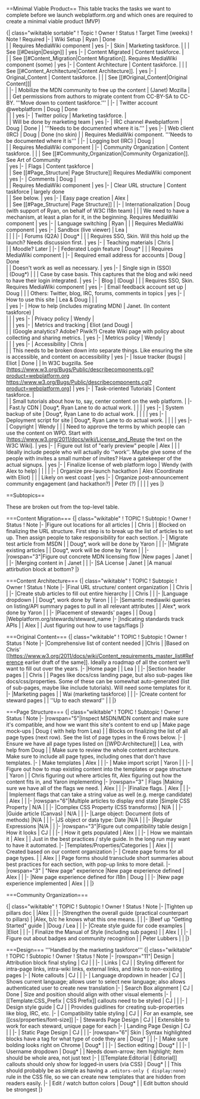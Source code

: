 ==Minimal Viable Product==
This table tracks the tasks we want to complete before we launch webplatform.org and which ones are required to create a minimal viable product (MVP) 

{| class="wikitable sortable"
! Topic
! Owner
! Status
! Target Time (weeks)
! Note
! Required 
|-
| Wiki Setup
| Ryan
| Done                                         
| 
| Requires MediaWiki component
| yes
|-
| Skin
| Marketing taskforce. 
| 
| 
| See [[#Design|Design]]
| yes
|-
| Content Migrated
| Content taskforce. 
| 	
| 
| See [[#Content_Migration|Content Migration]]. Requires MediaWiki component (some) 
| yes
|-
| Content Architecture
| Content taskforce. 
|
|
| See [[#Content_Architecture|Content Architecture]].
| yes
|-
| Original_Content
| Content taskforce. 
| 
|
| See [[#Original_Content|Original Content]]| 	 
|
|-
| Mobilize the MDN community to free up the content
| (Janet) Mozilla
| 	
| 
| Get permissions from authors to migrate content from CC-BY-SA to CC-BY. '''Move down to content taskforce.'''
|
|-
| Twitter account @webplatform
| Doug
| Done	
| 
| 
| yes
|-
| Twitter policy 
| Marketing taskforce.
| 	
| 
| Will be done by marketing team
| yes
|-
| IRC channel #webplatform
| Doug
| Done
| 
| '''Needs to be documented where it is.'''
| yes
|-
| Web client (IRC)
| Doug 
| Done (no skin)
| 
| Requires MediaWiki component. '''Needs to be documented where it is'''
| 
|-
| Logging bot (IRC)
| Doug
| 	
| 
| Requires MediaWiki component
| 
|-
| Community Organization
| Content taskforce. 
| 
| 
| See [[#Community_Organization|Community Organization]]. See Art of Community	
| yes
|-
| Flags
| Content taskforce
| 	
| 
| See [[#Page_Structure| Page Structure]] Requires MediaWiki component
| yes
|-
| Comments
| Doug
| 	
| 
| Requires MediaWiki component
| yes
|-
| Clear URL structure
| Content taskforce
| largely done	
| 
| See below.
| yes
|-
| Easy page creation
| Alex
| 	
| 
| See [[#Page_Structure| Page Structure]]
| 
|-
| Internationalization
| Doug (with support of Ryan, on behalf of W3C I18n team)
| 
| 
| We need to have a mechanism, at least a plan for it, in the beginning. Requires MediaWiki component
| yes
|-
| Language switching
| Ryan
| 
| 
| Requires MediaWiki component
| yes
|-
| Sandbox (live viewer)
| Lea
| 	
| 
| 
| 
|-
| Forums (Q2A)
| Doug*
| 
| 
| Requires SSO, Skin. Will this hold up the launch?  Needs discussion first.
| yes
|-
| Teaching materials
| Chris
| 	
| 
| Moodle? Later
| 
|-
| Federated Login feature
| Doug*
| 
| 
| Requires MediaWiki component
| 
|-
| Required email address for accounts
| Doug
| Done	
| 
| Doesn't work as well as necessary.
| yes
|-
| Single sign in (SSO)	
| (Doug*)
| 
| 
| Case by case basis. This captures that the blog and wiki need to have their login integrated.
| yes
|-
| Blog
| (Doug)
| 
| 
| Requires SSO, Skin. Requires MediaWiki component
| yes
|-
| Email feedback account set up
| Doug
|
| 
| Others: Twitter, blog, IRC, forums, comments in topics
| yes
|-
| How to use this site
| Lea & Doug
| 
| 
| 	
| yes
|-
| How to help (includes migrating MDN)
| Janet. (In content taskforce)
| 	
| 
| 
| yes
|-
| Privacy policy
| Wendy
| 	
| 
| 
| yes
|-
| Metrics and tracking 
| Eliot (and Doug)
| 	
| 
| (Google analytics? Adobe? Piwik?) Create Wiki page with policy about collecting and sharing metrics.
| yes
|-
| Metrics policy
| Wendy
| 	
| 
| 
| yes
|-
| Accessibility
| Chris
| 	
| 
| This needs to be broken down into separate things. Like ensuring the site is accessible, and content on accessibility
| yes
|-
| Issue tracker (bugs)
| Eliot
| Done
| 
| In W3C bugzilla. See [https://www.w3.org/Bugs/Public/describecomponents.cgi?product=webplatform.org https://www.w3.org/Bugs/Public/describecomponents.cgi?product=webplatform.org]
| yes
|-
| Task-oriented Tutorials
| Content taskforce.
| 	
| 
| Small tutorials about how to, say, center content on the web platform.
| 
|-
| Fast.ly CDN
| Doug*, Ryan Lane to do actual work.
| 
| 
| 
| yes
|-
| System backup of site
| Doug*, Ryan Lane to do actual work.
| 
| 
| 
| yes
|-
| Deployment script for site
| Doug*, Ryan Lane to do actual work.
| 
| 
| 
| yes
|-
| Copyright
| Wendy
| 
| 
| Need to approve the terms by which people can use the content on WPD. Start with [https://www.w3.org/2011/docs/wiki/License_and_Reuse the text on the W3C Wiki].
| yes
|-
| Figure out list of "early preview" people
| Alex
|
|
| Ideally include people who will actually do ''work''. Maybe give some of the people with invites a small number of invites? Have a gatekeeper of the actual signups.
| yes
|-
| Finalize license of web platform logo
| Wendy (with Alex to help)
|
|
| 
|
|-
| Organize pre-launch hackathon
| Alex (Coordinate with Eliot)
|
|
| Likely on west coast
|  yes
|-
| Organize post-announcement community engagement (and hackathon?)
| Peter (?)
|
|
| 
|  yes
|}

==Subtopics==

These are broken out from the top-level table.




===Content Migration===
{| class="wikitable"
! TOPIC
! Subtopic
! Owner
! Status
! Note
|-
|Figure out locations for all articles
|
| Chris
|
| Blocked on finalizing the URL structure. First step is to break up the list of articles to set up. Then assign people to take responsibility for each section.
|-
| Migrate test article from MSDN
|
| Doug*, work will be done by Yaron 
|
| 
|-
|Migrate existing articles
|
| Doug*, work will be done by Yaron
|
|
|-
|rowspan="3"|Figure out concrete MDN licensing flow
|New pages
| Janet
|
|
|-
|Merging content in
| Janet
|
|
|-
|SA License
| Janet
|
|A manual attirbution block at bottom?
|}

===Content Architecture===
{| class="wikitable"
! TOPIC
! Subtopic
! Owner
! Status
! Note
|-
|Final URL structure/ content organization
|
| Chris
|
|
|-
|Create stub articles to fill out entire hierarchy
|
| Chris
|
|
|-
|Language dropdown
|
| Doug*, work done by Yaron
|
|
|-
|Semantic mediawiki queries on listing/API summary pages to pull in all relevant attributes
|
| Alex*, work done by Yaron
|
|
|-
|Placement of stewards' pages
|
| Doug
|
|Webplatform.org/stewards/steward_name
|-
|Indicating standards track APIs
|
| Alex
|
| Just figuring out how to use tags/flags
|}

===Original Content===
{| class="wikitable"
! TOPIC
! Subtopic
! Owner
! Status
! Note
|-
|Comprehensive list of content needed
|
|Chris
|
|Based on Chris' [[https://www.w3.org/2011/docs/wiki/Content_requirements_master_list#Reference earlier draft of the same]]. Ideally a roadmap of all the content we'll want to fill out over the years.
|-
|Home page
|
| Lea
|
|
|-
|Section header pages
|
| Chris
|
| Pages like docs/css landing page, but also sub-pages like docs/css/properties. Some of these can be somewhat auto-generated (list of sub-pages, maybe like include tutorials). Will need some templates for it.
|-
|Marketing pages
|
| Wai (marketing taskforce)
|
|
|-
|Create content for steward pages
|
| ''Up to each steward''
|
|
|}

===Page Structure===
{| class="wikitable"
! TOPIC
! Subtopic
! Owner
! Status
! Note
|-
|rowspan="5"|Inspect MSDN/MDN content and make sure it's compatible, and how we want this site's content to end up
| Make page mock-ups
| Doug ( with help from Lea)
| 
| Blocks on finalizing the list of all page types (next row). See the list of page types in the 6 rows below.
|- 
| Ensure we have all page types listed on [[WPD:Architecture]]
| Lea, with help from Doug
| 
| Make sure to review the whole content architecture. Make sure to include all page types, including ones that don't have templates.
|-
| Make templates
| Alex
|
| 
|-
| Make import script
| Yaron
|
| 
|-
| Figure out how to map existing content into the templates or page structure
| Yaron
|
| Chris figuring out where articles fit, Alex figuring out how the content fits in, and Yaron implementing
|-
|rowspan="3" | Flags 
|Making sure we have all of the flags we need.
| Alex
|
|
|-
|Finalize flags.
| Alex
|
|
|-
| Implement flags that can take a string value as well (e.g. merge candidate)
| Alex
|
|
|-
|rowspan="6"|Multiple articles to display end state
|Simple CSS Property
| N/A
|
|
|-
|Complex CSS Property (CSS transforms)
| N/A
|
|
|-
|Guide article (Canvas)
| N/A
|
|
|-
|Large object: Document (lots of methods)
|N/A
|
|
|-
|JS object or data type: Date
|N/A
|
|
|-
|Regular Expressions
|N/A
|
|
|-
|rowspan="3"|Figure out compatibility table design
| How it looks
| CJ 
|
| 
|-
| How it gets populated
| Alex
|
| 
|-
| How we maintain it
| Alex
|
| Just in the best practices / style guide. In the long run may want to have it automated.
|-
|Templates/Properties/Categories 
|
| Alex
|
| Created based on our content organization
|-
| Create page forms for all page types.
|
| Alex
|
| Page forms should transclude short summaries about best practices for each section, with pop-up links to more detail.
|-
|rowspan="3" | "New page" experience 
|New page experience defined
| Alex
|
| 
|-
|New page experience defined for i18n
|  Doug
|
| 
|-
|New page experience implemented
| Alex
|
| 
|}

===Community Organization===

{| class="wikitable"
! TOPIC
! Subtopic
! Owner
! Status
! Note
|-
|Tighten up pillars doc
|
|Alex
|
|
|-
|Strengthen the overall guide (practical counterpart to pillars)
|
|Alex, b/c he knows what this one means.
|
|
|-
|Beef up "Getting Started" guide
|
|Doug / Lea
|
|
|-
|Create style guide for code examples
|
|Eliot
|
|
|-
| Finalize the Manual of Style (including sub pages)
|
| Alex
|
|
|-
| Figure out about badges and community recognition
|
| Peter Lubbers
|
|
|}

===Design===
'''Handled by the marketing taskforce'''
{| class="wikitable"
! TOPIC
! Subtopic
! Owner
! Status
! Note
|-
|rowspan="11"| Design
| Attribution block final styling
| CJ
| 
| 
|-
| Links
| CJ
| 
| Styling different for intra-page links, intra-wiki links, external links, and links to non-existing pages
|-
| Note callouts
| CJ
| 
| 
|-
| Language dropdown in header
| CJ
| 
| Shows current language; allows user to select new language; also allows authenticated user to create new translation
|-
| Search Box alignment
| CJ
| Done
| Size and position should align with other visual elements 
|-
| [[Template:CSS_Prefix | CSS Prefix]] callouts need to be styled
| CJ
|
|
|-
| Design style guide
| CJ
|
| Provides guidlines for creating sub-properties like blog, IRC, etc.
|-
| Compatibility table styling
| CJ
|
| For an example, see [[css/properties/font-size]]
|-
| Stewards Page Design
| CJ
| 
| Extensible to work for each steward, unique page for each
|-
| Landing Page Design
| CJ
| 
| 
|-
| Static Page Design
| CJ
| 
|
|-
|rowspan="6"| Skin
| Syntax highlighted blocks have a tag for what type of code they are
| Doug*
| 
| 
|-
| Make sure bolding looks right on Chrome
| Doug*
| 
| 
|-
| Section editing
| Doug*
| 
| 
|-
| Username dropdown
| Doug*
| 
| Needs down-arrow; item highlight; item should be whole area, not just text
|-
| [[Template:Editorial | Editorial]] callouts should only show for logged-in users (via CSS)
| Doug*
| 
| This should probably be as simple as having a <code>.editors-only { display:none}</code> rule in the CSS file, so we can create new templates that are hidden from readers easily.
|-
| Edit / watch button colors
| Doug*
| 
| Edit button should be strongest
|}